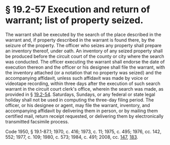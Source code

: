 # § 19.2-57 Execution and return of warrant; list of property seized.

<p>The warrant shall be executed by the search of the place described in the warrant and, if property described in the warrant is found there, by the seizure of the property. The officer who seizes any property shall prepare an inventory thereof, under oath. An inventory of any seized property shall be produced before the circuit court of the county or city where the search was conducted. The officer executing the warrant shall endorse the date of execution thereon and the officer or his designee shall file the warrant, with the inventory attached (or a notation that no property was seized) and the accompanying affidavit, unless such affidavit was made by voice or videotape recording, within three days after the execution of such search warrant in the circuit court clerk's office, wherein the search was made, as provided in § <a href='http://law.lis.virginia.gov/vacode/19.2-54/'>19.2-54</a>. Saturdays, Sundays, or any federal or state legal holiday shall not be used in computing the three-day filing period. The officer, or his designee or agent, may file the warrant, inventory, and accompanying affidavit by delivering them in person, or by mailing them certified mail, return receipt requested, or delivering them by electronically transmitted facsimile process.</p><p>Code 1950, § 19.1-87.1; 1970, c. 416; 1973, c. 11; 1975, c. 495; 1976, cc. 142, 552; 1977, c. 109; 1980, c. 573; 1984, c. 491; 2008, cc. <a href='http://lis.virginia.gov/cgi-bin/legp604.exe?081+ful+CHAP0147'>147</a>, <a href='http://lis.virginia.gov/cgi-bin/legp604.exe?081+ful+CHAP0183'>183</a>.</p>
